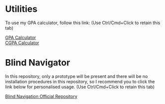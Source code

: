 # Utilities
<p>To use my GPA calculator, follow this link: (Use Ctrl/Cmd+Click to retain this tab)</p>
<a href="https://SyedSahil80328.github.io/Utilities/GPA2/calc.html">GPA Calculator</a><br>
<a href="https://SyedSahil80328.github.io/Utilities/GPA2/cgpa.html">CGPA Calculator</a>

# Blind Navigator
<p>In this repository, only a prototype will be present and there will be no installation procedures in this repository, so I recommend you to click the link below for personalised usage. (Use Ctrl/Cmd+Click to retain this tab)</p>
<a href="https://github.com/SyedSahil80328/Integrated-Assistive-System-For-Object-Detection-And-Blind-Navigation">Blind Navigation Official Repository</a>

